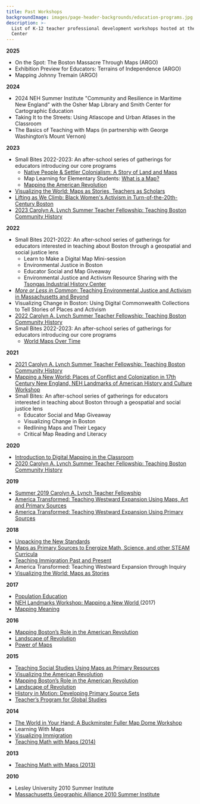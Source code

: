 ```yaml
---
title: Past Workshops
backgroundImage: images/page-header-backgrounds/education-programs.jpg
description: >-
  List of K-12 teacher professional development workshops hosted at the Leventhal
  Center
---
```


**2025**
  * On the Spot: The Boston Massacre Through Maps (ARGO)
  * Exhibition Preview for Educators: Terrains of Independence (ARGO)
  * Mapping Johnny Tremain (ARGO)

**2024**
  * 2024 NEH Summer Institute "Community and Resilience in Maritime New England" with the Osher Map Library and Smith Center for Cartographic Education
  * Taking It to the Streets: Using Atlascope and Urban Atlases in the Classroom
  * The Basics of Teaching with Maps (in partnership with George Washington’s Mount Vernon)
 
**2023**

* Small Bites 2022-2023: An after-school series of gatherings for educators introducing our core programs
  * [Native People & Settler Colonialism: A Story of Land and Maps](https://collections.leventhalmap.org/educators/curriculum-materials/136)
  * Map Learning for Elementary Students: [What is a Map?](https://collections.leventhalmap.org/educators/curriculum-materials/127)
  * [Mapping the American Revolution](https://collections.leventhalmap.org/educators/curriculum-materials/138)
* [Visualizing the World: Maps as Stories, Teachers as Scholars](https://teachers-scholars.org/our-programs/seminars-2022-23/)
* [Lifting as We Climb: Black Women's Activism in Turn-of-the-20th-Century Boston](https://www.leventhalmap.org/articles/lifting-as-we-climb-pd/)
* [2023 Carolyn A. Lynch Summer Teacher Fellowship: Teaching Boston Community History](https://www.leventhalmap.org/education/k12/lynch-summer-teacher-fellowship/)

**2022**

* Small Bites 2021-2022: An after-school series of gatherings for educators interested in teaching about Boston through a geospatial and social justice lens
  * Learn to Make a Digital Map Mini-session
  * Environmental Justice in Boston
  * Educator Social and Map Giveaway
  * Environmental Justice and Activism Resource Sharing with the [Tsongas Industrial History Center](https://www.uml.edu/tsongas/)
* [*More or Less in Common*: Teaching Environmental Justice and Activism in Massachusetts and Beyond](https://bostonpubliclibrary.sharepoint.com/:i:/s/LeventhalMap/EVROto2nrLlOjjD6MSFPlo4B33LVOn3PZlIXxBmrkTXDNw?e=47hj0L)
* Visualizing Change in Boston: Using Digital Commonwealth Collections to Tell Stories of Places and Activism
* [2022 Carolyn A. Lynch Summer Teacher Fellowship: Teaching Boston Community History](https://www.leventhalmap.org/education/k12/lynch-summer-teacher-fellowship/ "2022 Carolyn A. Lynch Summer Teacher Fellowship: Teaching Boston Community History")
* Small Bites 2022-2023: An after-school series of gatherings for educators introducing our core programs
  * [World Maps Over Time](https://collections.leventhalmap.org/educators/curriculum-materials/128)

**2021**

* [2021 Carolyn A. Lynch Summer Teacher Fellowship: Teaching Boston Community History](https://bostonpubliclibrary.sharepoint.com/:b:/s/LeventhalMap/ETe30elG0mVOhcz5wd6cSecB9XR1S3-VRO0w2Lbq_HpkPw?e=hWFQk7 "2021 Carolyn A. Lynch Summer Teacher Fellowship: Teaching Boston Community History")
* [Mapping a New World: Places of Conflict and Colonization in 17th Century New England, NEH Landmarks of American History and Culture Workshop](https://sites.google.com/seed-ed.com/leventhal-newworld/home?authuser=0 "Mapping a New World: Places of Conflict and Colonization in 17th Century New England, NEH Landmarks of American History and Culture Workshop")
* Small Bites: An after-school series of gatherings for educators interested in teaching about Boston through a geospatial and social justice lens
  * Educator Social and Map Giveaway
  * Visualizing Change in Boston
  * Redlining Maps and Their Legacy
  * Critical Map Reading and Literacy

**2020**

* [Introduction to Digital Mapping in the Classroom](https://www.leventhalmap.org/wp-content/uploads/2017/03/Digital-Mapping-In-Classroom-Agenda.pdf)
* [2020 Carolyn A. Lynch Summer Teacher Fellowship: Teaching Boston Community History](https://www.leventhalmap.org/wp-content/uploads/2017/03/Revised_2020-Summer-Teacher-Fellowship.pdf)

**2019**

* [Summer 2019 Carolyn A. Lynch Teacher Fellowship](https://www.leventhalmap.org/wp-content/uploads/2017/03/2019-Teacher-Fellowship.docx)
* [America Transformed: Teaching Westward Expansion Using Maps, Art and Primary Sources](https://www.leventhalmap.org/wp-content/uploads/2017/03/Flyer-Text_AT2019.docx)
* [America Transformed: Teaching Westward Expansion Using Primary Sources](https://www.leventhalmap.org/wp-content/uploads/2017/03/WestTPS-Flyer-Text.pdf)

**2018**

* [Unpacking the New Standards](https://www.leventhalmap.org/wp-content/uploads/2017/03/Updated-Unpacking-Standards-Flyer.pdf)
* [Maps as Primary Sources to Energize Math, Science, and other STEAM Curricula](https://www.leventhalmap.org/wp-content/uploads/2017/03/PEM-and-Maps-Summer-2018-Flyer.pdf)
* [Teaching Immigration Past and Present](https://www.leventhalmap.org/wp-content/uploads/2017/03/Flyer_Immigration2018.pdf)
* America Transformed: Teaching Westward Expansion through Inquiry
* [Visualizing the World: Maps as Stories](https://www.leventhalmap.org/wp-content/uploads/2017/03/Visualizing-the-World_TAS-Outline.pdf)

**2017**

* [Population Education](http://populationeducation.org/sites/default/files/mapcenterworkshop_flyer.pdf)
* [NEH Landmarks Workshop: Mapping a New World ](http://newworld.leventhalmap.org/)(2017)
* [Mapping Meaning](https://www.leventhalmap.org/wp-content/uploads/2017/03/Mapping-Meaning-Flyer-1.pdf)

**2016**

* [Mapping Boston’s Role in the American Revolution](https://www.leventhalmap.org/wp-content/uploads/2017/03/Boston-Am-Rev-2016.pdf)
* [Landscape of Revolution](https://www.leventhalmap.org/wp-content/uploads/2017/03/Flyer_LandscapeofRev2016.pdf)
* [Power of Maps](https://www.leventhalmap.org/wp-content/uploads/2017/03/power_of_maps_0.pdf)

**2015**

* [Teaching Social Studies Using Maps as Primary Resources](https://www.leventhalmap.org/wp-content/uploads/2017/03/Teaching-with-Primary-Source-SEEM-Collaborative-Fall-2015.pdf)
* [Visualizing the American Revolution](https://www.leventhalmap.org/wp-content/uploads/2017/03/MFASummer2015.pdf)
* [Mapping Boston’s Role in the American Revolution](https://www.leventhalmap.org/wp-content/uploads/2017/03/AmRev2015Flyer.pdf)
* [Landscape of Revolution](https://www.leventhalmap.org/wp-content/uploads/2017/03/LandscapeRevolution_Flyer_RC12.23.pdf)
* [History in Motion: Developing Primary Source Sets](https://www.leventhalmap.org/wp-content/uploads/2017/03/Boston-HistoryInMotion-TPS-SP15.pdf)
* [Teacher’s Program for Global Studies](http://www.massgeo.org/eventsdocs/2014/GlobalElmsSeminarSchedulefor2014-2015.pdf)

**2014**

* [The World in Your Hand: A Buckminster Fuller Map Dome Workshop](https://www.leventhalmap.org/wp-content/uploads/2017/03/Flyer_Buckminster-Fuller.pdf)
* Learning With Maps
* [Visualizing Immigration](https://www.leventhalmap.org/wp-content/uploads/2017/03/Flyer_Visualizing-Immigration2.pdf)
* [Teaching Math with Maps (2014)](https://www.leventhalmap.org/wp-content/uploads/2017/03/Flyer_MathwithMaps.pdf)

**2013**

* [Teaching Math with Maps (2013)](https://www.leventhalmap.org/wp-content/uploads/2017/03/TeachMathwithMapsSummerFlyer.jpg)

**2010**

* Lesley University 2010 Summer Institute
* [Massachusetts Geographic Alliance 2010 Summer Institute](https://www.leventhalmap.org/wp-content/uploads/2017/03/Summer2010Institute_WebEdit.pdf)
